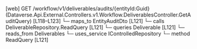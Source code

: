 [web] GET /workflow/v1/deliverables/audits/{entityId:Guid}  (Dataverse.Api.External.Controllers.v1.Workflow.DeliverablesController.GetAuditQuery)  [L118–L123]
  └─ maps_to EntityAuditDto [L121]
  └─ calls DeliverableRepository.ReadQuery [L121]
  └─ queries Deliverable [L121]
    └─ reads_from Deliverables
  └─ uses_service IControlledRepository<Deliverable>
    └─ method ReadQuery [L121]

